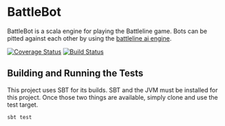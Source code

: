 BattleBot
=========

BattleBot is a scala engine for playing the Battleline game. Bots can be pitted against each other by using the [battleline ai engine](https://bitbucket.org/patrick_viafore/battlelineaiengine). 

[![Coverage Status](https://coveralls.io/repos/jonathanhood/battlebot/badge.svg?branch=master&service=github)](https://coveralls.io/github/jonathanhood/battlebot?branch=master) [![Build Status](https://travis-ci.org/jonathanhood/battlebot.svg?branch=master)](https://travis-ci.org/jonathanhood/battlebot)

Building and Running the Tests
------------------------------

This project uses SBT for its builds. SBT and the JVM must be installed for this project. Once those two things are available, simply clone and use the test target.

``` bash
sbt test
```


